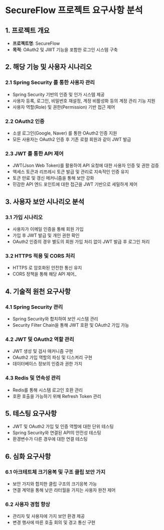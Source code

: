 # SecureFlow 프로젝트 요구사항 분석

## 1. 프로젝트 개요

- **프로젝트명**: SecureFlow
- **목적**: OAuth2 및 JWT 기능을 포함한 로그인 시스템 구축

## 2. 해당 기능 및 사용자 시나리오

### 2.1 Spring Security 를 통한 사용자 관리
- Spring Security 기반의 인증 및 인가 시스템 제공
- 사용자 등록, 로그인, 비밀번호 재설정, 계정 비활성화 등의 계정 관리 기능 지원
- 사용자 역할(Role) 및 권한(Permission) 기반 접근 제어

### 2.2 OAuth2 인증
- 소셜 로그인(Google, Naver) 를 통한 OAuth2 인증 지원
- 모든 사용자는 OAuth2 인증 후 기존 로컬 회원과 같이 JWT 발급

### 2.3 JWT 를 통한 API 제어
- JWT(Json Web Token)를 활용하여 API 요청에 대한 사용자 인증 및 권한 검증
- 액세스 토큰과 리프레시 토큰 발급 및 관리로 지속적인 인증 유지
- 토큰 만료 및 갱신 메커니즘을 통해 보안 강화
- 민감한 API 엔드 포인트에 대한 접근을 JWT 기반으로 세밀하게 제어

## 3. 사용자 보안 시나리오 분석

### 3.1 가입 시나리오
- 사용자가 이메일 인증을 통해 회원 가입
- 가입 후 JWT 발급 및 개인 권한 확인
- OAuth2 인증의 경우 별도의 회원 가입 처리 없이 JWT 발급 후 로그인 처리

### 3.2 HTTPS 적용 및 CORS 처리
- HTTPS 로 암호화된 안전한 통신 유지
- CORS 정책을 통해 해당 API 제어_

## 4. 기술적 원천 요구사항

### 4.1 Spring Security 관리

- Spring Security와 합치하여 보안 시스템 관리
- Security Filter Chain을 통해 JWT 호환 및 OAuth2 가입 가능

### 4.2 JWT 및 OAuth2 역할 관리

- JWT 생성 및 검사 매커니즘 구현
- OAuth2 가입 역할의 파싱 및 디스켜리 구현
- 데이터베이스 정보의 인증과 권한 가지

### 4.3 Redis 및 연속성 관리

- Redis를 통해 시스템 로고인 호환 관리
- 호환 호출을 가능하기 위해 Refresh Token 관리

## 5. 테스팅 요구사항

- JWT 및 OAuth2 가입 및 인증 역할에 대한 단위 테스팅
- Spring Security와 연결된 API의 안전성 테스팅
- 환경변수가 다른 경우에 대한 연결 테스팅

## 6. 심화 요구사항

### 6.1 아크테트체 크기응복 및 구조 클립 보안 가지

- 보안 가지와 합치한 클립 구조의 크기응복 가능
- 연결 계약을 통해 낮은 라터월을 가지는 사용자 완전 제어

### 6.2 사용자 경험 향상

- 관리자 및 사용자에 가지 보안 환경 제공
- 변경 행사에 따른 호출 회의 및 경고 통신 구현

